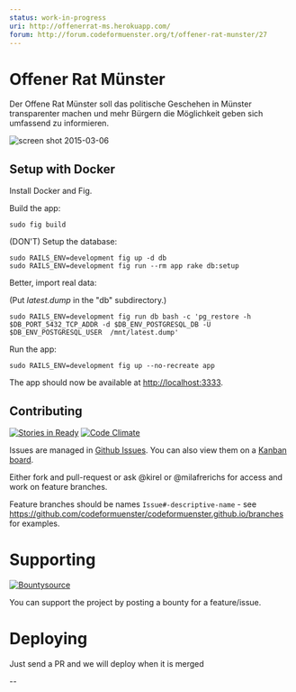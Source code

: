 ```yaml
---
status: work-in-progress
uri: http://offenerrat-ms.herokuapp.com/
forum: http://forum.codeformuenster.org/t/offener-rat-munster/27
---
```


# Offener Rat Münster

Der Offene Rat Münster soll das politische Geschehen in Münster transparenter machen und mehr Bürgern die Möglichkeit geben sich umfassend zu informieren. 

![screen shot 2015-03-06](https://cloud.githubusercontent.com/assets/225698/6537523/d1789ff0-c457-11e4-8cb4-b6484ce19def.png)

## Setup with Docker

Install Docker and Fig.

Build the app:

    sudo fig build

(DON'T) Setup the database:

    sudo RAILS_ENV=development fig up -d db
    sudo RAILS_ENV=development fig run --rm app rake db:setup

Better, import real data:

(Put _latest.dump_ in the "db" subdirectory.)

    sudo RAILS_ENV=development fig run db bash -c 'pg_restore -h $DB_PORT_5432_TCP_ADDR -d $DB_ENV_POSTGRESQL_DB -U $DB_ENV_POSTGRESQL_USER  /mnt/latest.dump'

Run the app:

    sudo RAILS_ENV=development fig up --no-recreate app

The app should now be available at [http://localhost:3333](http://localhost:3333).

## Contributing
[![Stories in Ready](https://badge.waffle.io/codeformuenster/offenerrat-ms.png?label=ready&title=Ready)](https://waffle.io/codeformuenster/offenerrat-ms) [![Code Climate](https://codeclimate.com/github/codeformuenster/offenerrat-ms.png)](https://codeclimate.com/github/codeformuenster/offenerrat-ms)

Issues are managed in [Github Issues](https://github.com/codeformuenster/offenerrat-ms/issues?state=open). You can also view them on a [Kanban board](https://waffle.io/codeformuenster/offenerrat-ms).

Either fork and pull-request or ask @kirel or @milafrerichs for access and work on feature branches.

Feature branches should be names `Issue#-descriptive-name` - see https://github.com/codeformuenster/codeformuenster.github.io/branches for examples.

# Supporting
[![Bountysource](https://www.bountysource.com/badge/tracker?tracker_id=1614726)](https://www.bountysource.com/trackers/1614726-offenerrat-ms?utm_source=1614726&utm_medium=shield&utm_campaign=TRACKER_BADGE)

You can support the project by posting a bounty for a feature/issue.

# Deploying

Just send a PR and we will deploy when it is merged

--
